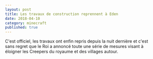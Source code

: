 ```yaml
---
layout: post
title: Les travaux de construction reprennent à Eden
date: 2018-04-10
category: minecraft
published: true
---
```


C'est officiel, les travaux ont enfin repris depuis la nuit dernière et c'est sans regret que le Roi a annoncé toute une série de mesures visant à éloigner les Creepers du royaume et des villages autour.
